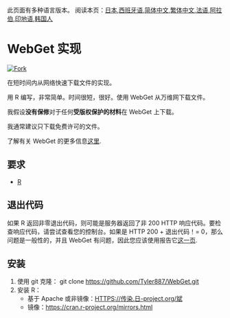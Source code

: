 <!-- # WebGet  [![GitHub forks](https://img.shields.io/github/forks/Tyler887/WebGet?label=Fork&style=social)](https://github.com/Tyler887/WebGet/fork)  The implementation to download files from the Web, in a short time.  Written in R, complete simple. It takes a short time, simply good. Use WebGet to retrieve files from the world wide web.    I assume **no warranty** for any **copyrighted material** downloaded on WebGet. I usally recommend downloading freely licensed files only. <br />https://github.com?Tyler887/WebGet/commit/main/ -->

此页面有多种语言版本。
阅读本页：[日本](README.ja.md),[西班牙语](README.es.md),[简体中文](README.zh-CN.md),[繁体中文](README.zh-TW.md),[法语](README.fr.md),[阿拉伯](README.ar.md),[印地语](README.hi.md),[韩国人](README.ko.md)

# WebGet 实现

[![Fork](https://img.shields.io/github/forks/Tyler887/WebGet?label=Fork&style=social)](https://github.com/Tyler887/WebGet/fork)

在短时间内从网络快速下载文件的实现。

用 R 编写，非常简单。时间很短，很好。使用 WebGet 从万维网下载文件。

我假设**没有保修**对于任何**受版权保护的材料**在 WebGet 上下载。

我通常建议只下载免费许可的文件。

了解有关 WebGet 的更多信息[这里](https://github.com/Tyler887/WebGet/wiki/WebGet).

## 要求

-   [R](https://r-project.org)

## 退出代码

如果 R 返回非零退出代码，则可能是服务器返回了非 200 HTTP 响应代码。要检查响应代码，请尝试查看您的控制台。如果是 HTTP 200 + 退出代码！= 0，那么问题是一般性的，并且 WebGet 有问题，因此您应该使用报告它[这一页](https://github.com/Tyler887/WebGet/issues/new?template=bug_report.md).

## 安装

1.  使用 git 克隆：
        git clone https://github.com/Tyler887/WebGet.git
2.  安装 R：
    -   基于 Apache 或非镜像：[HTTPS://传染.日-project.org/斌](https://cran.r-project.org/bin)
    -   镜像：<https://cran.r-project.org/mirrors.html>
